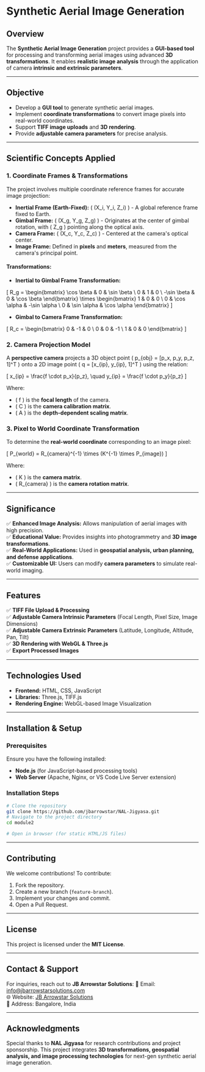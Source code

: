 # Synthetic Aerial Image Generation

## Overview
The **Synthetic Aerial Image Generation** project provides a **GUI-based tool** for processing and transforming aerial images using advanced **3D transformations**. It enables **realistic image analysis** through the application of camera **intrinsic and extrinsic parameters**.

---

## Objective
- Develop a **GUI tool** to generate synthetic aerial images.
- Implement **coordinate transformations** to convert image pixels into real-world coordinates.
- Support **TIFF image uploads** and **3D rendering**.
- Provide **adjustable camera parameters** for precise analysis.

---

## Scientific Concepts Applied

### **1. Coordinate Frames & Transformations**
The project involves multiple coordinate reference frames for accurate image projection:

- **Inertial Frame (Earth-Fixed):** \( (X_i, Y_i, Z_i) \) - A global reference frame fixed to Earth.
- **Gimbal Frame:** \( (X_g, Y_g, Z_g) \) - Originates at the center of gimbal rotation, with \( Z_g \) pointing along the optical axis.
- **Camera Frame:** \( (X_c, Y_c, Z_c) \) - Centered at the camera's optical center.
- **Image Frame:** Defined in **pixels** and **meters**, measured from the camera's principal point.

#### **Transformations:**
- **Inertial to Gimbal Frame Transformation:**

\[
 R_g = \begin{bmatrix} 
 \cos \beta & 0 & \sin \beta \\
 0 & 1 & 0 \\
 -\sin \beta & 0 & \cos \beta 
 \end{bmatrix} 
 \times 
 \begin{bmatrix} 
 1 & 0 & 0 \\
 0 & \cos \alpha & -\sin \alpha \\
 0 & \sin \alpha & \cos \alpha 
 \end{bmatrix}
\]

- **Gimbal to Camera Frame Transformation:**

\[
 R_c = \begin{bmatrix} 
 0 & -1 & 0 \\
 0 & 0 & -1 \\
 1 & 0 & 0 
 \end{bmatrix} 
\]

### **2. Camera Projection Model**
A **perspective camera** projects a 3D object point \( p_{obj} = [p_x, p_y, p_z, 1]^T \) onto a 2D image point \( q = [x_{ip}, y_{ip}, 1]^T \) using the relation:

\[
 x_{ip} = \frac{f \cdot p_x}{p_z}, \quad y_{ip} = \frac{f \cdot p_y}{p_z} 
\]

Where:
- \( f \) is the **focal length** of the camera.
- \( C \) is the **camera calibration matrix**.
- \( A \) is the **depth-dependent scaling matrix**.

### **3. Pixel to World Coordinate Transformation**
To determine the **real-world coordinate** corresponding to an image pixel:

\[
 P_{world} = R_{camera}^{-1} \times (K^{-1} \times P_{image})
\]

Where:
- \( K \) is the **camera matrix**.
- \( R_{camera} \) is the **camera rotation matrix**.

---

## Significance
✅ **Enhanced Image Analysis:** Allows manipulation of aerial images with high precision.  
✅ **Educational Value:** Provides insights into photogrammetry and **3D image transformations**.  
✅ **Real-World Applications:** Used in **geospatial analysis, urban planning, and defense applications**.  
✅ **Customizable UI:** Users can modify **camera parameters** to simulate real-world imaging.  

---

## Features
✅ **TIFF File Upload & Processing**  
✅ **Adjustable Camera Intrinsic Parameters** (Focal Length, Pixel Size, Image Dimensions)  
✅ **Adjustable Camera Extrinsic Parameters** (Latitude, Longitude, Altitude, Pan, Tilt)  
✅ **3D Rendering with WebGL & Three.js**  
✅ **Export Processed Images**  

---

## Technologies Used
- **Frontend:** HTML, CSS, JavaScript  
- **Libraries:** Three.js, TIFF.js  
- **Rendering Engine:** WebGL-based Image Visualization  

---

## Installation & Setup
### **Prerequisites**
Ensure you have the following installed:
- **Node.js** (for JavaScript-based processing tools)
- **Web Server** (Apache, Nginx, or VS Code Live Server extension)

### **Installation Steps**
```bash
# Clone the repository
git clone https://github.com/jbarrowstar/NAL-Jigyasa.git
# Navigate to the project directory
cd module2

# Open in browser (for static HTML/JS files)
```

---

## Contributing
We welcome contributions! To contribute:
1. Fork the repository.
2. Create a new branch (`feature-branch`).
3. Implement your changes and commit.
4. Open a Pull Request.

---

## License
This project is licensed under the **MIT License**.

---

## Contact & Support
For inquiries, reach out to **JB Arrowstar Solutions**:
📧 Email: info@jbarrowstarsolutions.com  
🌐 Website: [JB Arrowstar Solutions](https://jbarrowstarsolutions.com)  
📍 Address: Bangalore, India  

---

## Acknowledgments
Special thanks to **NAL Jigyasa** for research contributions and project sponsorship. This project integrates **3D transformations, geospatial analysis, and image processing technologies** for next-gen synthetic aerial image generation.
